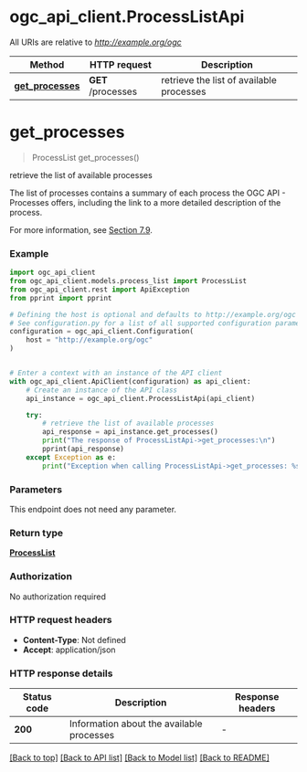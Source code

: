# ogc_api_client.ProcessListApi

All URIs are relative to *http://example.org/ogc*

Method | HTTP request | Description
------------- | ------------- | -------------
[**get_processes**](ProcessListApi.md#get_processes) | **GET** /processes | retrieve the list of available processes


# **get_processes**
> ProcessList get_processes()

retrieve the list of available processes

The list of processes contains a summary of each process the OGC API - Processes offers, including the link to a more detailed description of the process.

For more information, see [Section 7.9](https://docs.ogc.org/is/18-062r2/18-062r2.html#sc_process_list).


### Example


```python
import ogc_api_client
from ogc_api_client.models.process_list import ProcessList
from ogc_api_client.rest import ApiException
from pprint import pprint

# Defining the host is optional and defaults to http://example.org/ogc
# See configuration.py for a list of all supported configuration parameters.
configuration = ogc_api_client.Configuration(
    host = "http://example.org/ogc"
)


# Enter a context with an instance of the API client
with ogc_api_client.ApiClient(configuration) as api_client:
    # Create an instance of the API class
    api_instance = ogc_api_client.ProcessListApi(api_client)

    try:
        # retrieve the list of available processes
        api_response = api_instance.get_processes()
        print("The response of ProcessListApi->get_processes:\n")
        pprint(api_response)
    except Exception as e:
        print("Exception when calling ProcessListApi->get_processes: %s\n" % e)
```



### Parameters

This endpoint does not need any parameter.

### Return type

[**ProcessList**](ProcessList.md)

### Authorization

No authorization required

### HTTP request headers

 - **Content-Type**: Not defined
 - **Accept**: application/json

### HTTP response details

| Status code | Description | Response headers |
|-------------|-------------|------------------|
**200** | Information about the available processes |  -  |

[[Back to top]](#) [[Back to API list]](../README.md#documentation-for-api-endpoints) [[Back to Model list]](../README.md#documentation-for-models) [[Back to README]](../README.md)

